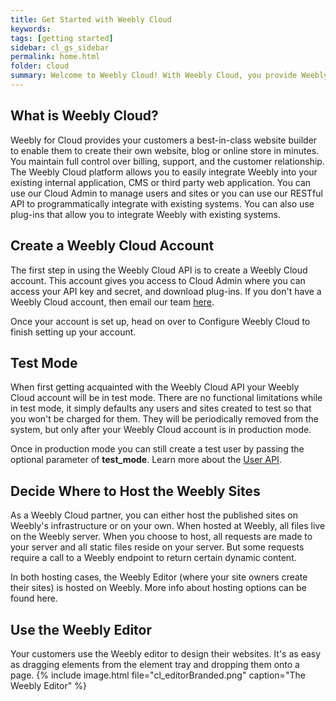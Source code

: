 ```yaml
---
title: Get Started with Weebly Cloud
keywords:
tags: [getting started]
sidebar: cl_gs_sidebar
permalink: home.html
folder: cloud
summary: Welcome to Weebly Cloud! With Weebly Cloud, you provide Weebly’s best-in-class website builder to enable your customers to create their own website, blog or online store in minutes, while you maintain full control over billing, support, and the customer relationship.
---
```


## What is Weebly Cloud?

Weebly for Cloud provides your customers a best-in-class website builder to enable them to create their own website, blog or online store in minutes. You maintain full control over billing, support, and the customer relationship. The Weebly Cloud platform allows you to easily integrate Weebly into your existing internal application, CMS or third party web application. You can use our Cloud Admin to manage users and sites or you can use our RESTful API to programmatically integrate with existing systems. You can also use plug-ins that allow you to integrate Weebly with existing systems.

## Create a Weebly Cloud Account

The first step in using the Weebly Cloud API is to create a Weebly Cloud account. This account gives you access to Cloud Admin where you can access your API key and secret, and download plug-ins. If you don't have a Weebly Cloud account, then email our team [here](mailto:bd@weebly.com).

Once your account is set up, head on over to Configure Weebly Cloud to finish setting up your account.

## Test Mode

When first getting acquainted with the Weebly Cloud API your Weebly Cloud account will be in test mode. There are no functional limitations while in test mode, it simply defaults any users and sites created to test so that you won't be charged for them. They will be periodically removed from the system, but only after your Weebly Cloud account is in production mode.

Once in production mode you can still create a test user by passing the optional parameter of **test_mode**. Learn more about the [User API](cl_api_user).

## Decide Where to Host the Weebly Sites

As a Weebly Cloud partner, you can either host the published sites on Weebly's infrastructure or on your own. When hosted at Weebly, all files live on the Weebly server. When you choose to host, all requests are made to your server and all static files reside on your server. But some requests require a call to a Weebly endpoint to return certain dynamic content.

In both hosting cases, the Weebly Editor (where your site owners create their sites) is hosted on Weebly. More info about hosting options can be found here.

## Use the Weebly Editor

Your customers use the Weebly editor to design their websites. It's as easy as dragging elements from the element tray and dropping them onto a page.
{% include image.html file="cl_editorBranded.png" caption="The Weebly Editor" %}
